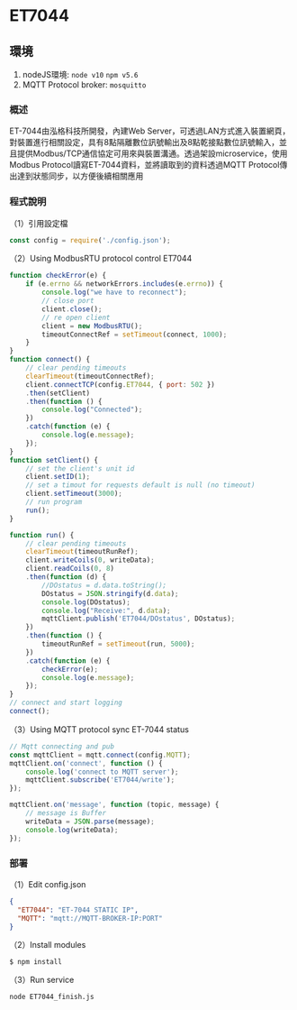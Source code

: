 # ET7044

## 環境
1. nodeJS環境:
`node v10`
`npm v5.6`
2. MQTT Protocol broker:
`mosquitto`

### 概述
ET-7044由泓格科技所開發，內建Web Server，可透過LAN方式進入裝置網頁，對裝置進行相關設定，具有8點隔離數位訊號輸出及8點乾接點數位訊號輸入，並且提供Modbus/TCP通信協定可用來與裝置溝通。透過架設microservice，使用Modbus Protocol讀寫ET-7044資料，並將讀取到的資料透過MQTT Protocol傳出達到狀態同步，以方便後續相關應用

### 程式說明
（1）引用設定檔
```javascript
const config = require('./config.json');
```
（2）Using ModbusRTU protocol control ET7044
```javascript
function checkError(e) {
    if (e.errno && networkErrors.includes(e.errno)) {
        console.log("we have to reconnect");
        // close port
        client.close();
        // re open client
        client = new ModbusRTU();
        timeoutConnectRef = setTimeout(connect, 1000);
    }
}
function connect() {
    // clear pending timeouts
    clearTimeout(timeoutConnectRef);
    client.connectTCP(config.ET7044, { port: 502 })
    .then(setClient)
    .then(function () {
        console.log("Connected");
    })
    .catch(function (e) {
        console.log(e.message);
    });
}
function setClient() {
    // set the client's unit id
    client.setID(1);
    // set a timout for requests default is null (no timeout)
    client.setTimeout(3000);
    // run program
    run();
}

function run() {
    // clear pending timeouts
    clearTimeout(timeoutRunRef);
    client.writeCoils(0, writeData);
    client.readCoils(0, 8)
    .then(function (d) {
        //DOstatus = d.data.toString();
        DOstatus = JSON.stringify(d.data);
        console.log(DOstatus);
        console.log("Receive:", d.data);
        mqttClient.publish('ET7044/DOstatus', DOstatus);
    })
    .then(function () {
        timeoutRunRef = setTimeout(run, 5000);
    })
    .catch(function (e) {
        checkError(e);
        console.log(e.message);
    });
}
// connect and start logging
connect();
```

（3）Using MQTT protocol sync ET-7044 status
```javascript
// Mqtt connecting and pub
const mqttClient = mqtt.connect(config.MQTT);
mqttClient.on('connect', function () {
    console.log('connect to MQTT server');
    mqttClient.subscribe('ET7044/write');
});

mqttClient.on('message', function (topic, message) {
    // message is Buffer
    writeData = JSON.parse(message);
    console.log(writeData);
});
```

### 部署
（1）Edit config.json
```json
{
  "ET7044": "ET-7044 STATIC IP",
  "MQTT": "mqtt://MQTT-BROKER-IP:PORT"
}
```

（2）Install modules
```
$ npm install
```

（3）Run service
```
node ET7044_finish.js
```